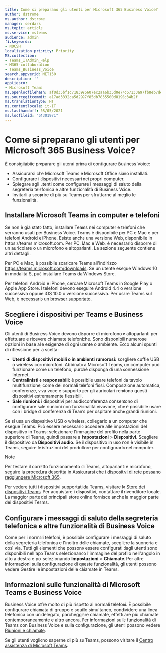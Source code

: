 ```yaml
---
title: Come si preparano gli utenti per Microsoft 365 Business Voice?
author: dstrome
ms.author: dstrome
manager: serdars
ms.topic: article
ms.service: msteams
audience: admin
f1.keywords:
- NOCSH
localization_priority: Priority
MS.collection:
- Teams_ITAdmin_Help
- M365-collaboration
- Teams_Business_Voice
search.appverid: MET150
description: ''
appliesto:
- Microsoft Teams
ms.openlocfilehash: af0d35bf1c7183926607ec2aa6b35d0e74c67133a97fb8eb7de57b5acc45c053
ms.sourcegitcommit: a17ad3332ca5d2997f85db7835500d8190c34b2f
ms.translationtype: HT
ms.contentlocale: it-IT
ms.lasthandoff: 08/05/2021
ms.locfileid: "54301971"
---
```

# <a name="how-do-i-get-my-users-ready-for-microsoft-365-business-voice"></a>Come si preparano gli utenti per Microsoft 365 Business Voice?

È consigliabile preparare gli utenti prima di configurare Business Voice:
- Assicurarsi che Microsoft Teams e Microsoft Office siano installati. 
- Configurare i dispositivi necessari nei propri computer.
- Spiegare agli utenti come configurare i messaggi di saluto della segreteria telefonica e altre funzionalità di Business Voice.
- Invitarli a scoprire di più su Teams per sfruttarne al meglio le funzionalità.

## <a name="install-microsoft-teams-on-computers-and-phones"></a>Installare Microsoft Teams in computer e telefoni

Se non è già stato fatto, installare Teams nei computer e telefoni che verranno usati per Business Voice. Teams è disponibile per PC e Mac e per telefoni Android e iPhone. Esiste anche una versione Web, disponibile in https://teams.microsoft.com. Per PC, Mac e Web, è necessario disporre di un auricolare o un microfono e altoparlanti. La sezione seguente contiene altri dettagli.

Per PC e Mac, è possibile scaricare Teams all'indirizzo https://teams.microsoft.com/downloads. Se un utente esegue Windows 10 in modalità S, può installare Teams da Windows Store.

Per telefoni Android e iPhone, cercare Microsoft Teams in Google Play o Apple App Store. I telefoni devono eseguire Android 4.4 o versione successiva oppure iOS 10.0 o versione successiva.
Per usare Teams sul Web, è necessario un [browser supportato](../get-clients.md#web-client).

## <a name="choose-devices-for-teams-and-business-voice"></a>Scegliere i dispositivi per Teams e Business Voice

Gli utenti di Business Voice devono disporre di microfono e altoparlanti per effettuare e ricevere chiamate telefoniche. Sono disponibili numerose opzioni in base alle esigenze di ogni utente o ambiente. Ecco alcuni spunti di riflessione per la scelta:

* **Utenti di dispositivi mobili o in ambienti rumorosi:** scegliere cuffie USB o wireless con microfoni. Abbinato a Microsoft Teams, un computer può funzionare come un telefono, purché disponga di una connessione Internet.
* **Centralinisti e responsabili:** è possibile usare telefoni da tavolo multifunzione, come dei normali telefoni fissi. Composizione automatica, conferenze, viva voce e supporto per gli auricolari rendono questi dispositivi estremamente flessibili.
* **Sale riunioni:** i dispositivi per audioconferenza consentono di configurare sale riunioni con funzionalità vivavoce, che è possibile usare con i bridge di conferenza di Teams per ospitare anche grandi riunioni.

Se si usa un dispositivo USB o wireless, collegarlo a un computer che esegue Teams. Può essere necessario accedere alle impostazioni del dispositivo in Teams: selezionare l'immagine del profilo nella parte superiore di Teams, quindi passare a **Impostazioni** > **Dispositivi**. Scegliere il dispositivo da **Dispositivi audio**. Se il dispositivo in uso non è visibile in Teams, seguire le istruzioni del produttore per configurarlo nel computer.

> [!NOTE]
> Per testare il corretto funzionamento di Teams, altoparlanti e microfono, seguire la procedura descritta in [Assicurarsi che i dispositivi di rete possano raggiungere Microsoft 365](get-ready-internet.md#make-sure-the-computers-and-devices-on-your-network-can-reach-microsoft-365).

Per vedere tutti i dispositivi supportati da Teams, visitare lo [Store dei dispositivi Teams](https://products.office.com/microsoft-teams/across-devices/devices). Per acquistare i dispositivi, contattare il rivenditore locale. La maggior parte dei principali store online fornisce anche la maggior parte dei dispositivi Teams.

## <a name="set-up-voicemail-greetings-and-other-business-voice-features"></a>Configurare i messaggi di saluto della segreteria telefonica e altre funzionalità di Business Voice

Come per i normali telefoni, è possibile configurare i messaggi di saluto della segreteria telefonica e l'inoltro delle chiamate, scegliere la suoneria e così via. Tutti gli elementi che possono essere configurati dagli utenti sono disponibili nell'app Teams selezionando l'immagine del profilo nell'angolo in alto a destra e poi selezionando **Impostazioni** > **Chiamate**. Per altre informazioni sulla configurazione di queste funzionalità, gli utenti possono vedere [Gestire le impostazioni delle chiamate in Teams](https://support.office.com/article/manage-your-call-settings-in-teams-456cb611-3477-496f-b31a-6ab752a7595f).

## <a name="learn-what-microsoft-teams-and-business-voice-can-do"></a>Informazioni sulle funzionalità di Microsoft Teams e Business Voice

Business Voice offre molto di più rispetto ai normali telefoni. È possibile configurare chiamata di gruppo e squillo simultaneo, condividere una linea telefonica con un delegato, parcheggiare chiamate, effettuare più chiamate contemporaneamente e altro ancora. Per informazioni sulle funzionalità di Teams con Business Voice e sulla configurazione, gli utenti possono vedere [Riunioni e chiamate](https://support.office.com/article/meetings-and-calls-d92432d5-dd0f-4d17-8f69-06096b6b48a8?ui=en-US&rs=en-US&ad=US#ID0EAABAAA=Calls).

Se gli utenti vogliono saperne di più su Teams, possono visitare il [Centro assistenza di Microsoft Teams](https://support.office.com/teams).
